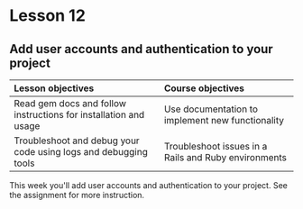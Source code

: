 # Lesson 12
## Add user accounts and authentication to your project

| Lesson objectives                            | Course objectives                        |
|:---------------------------------------------|:-----------------------------------------|
| Read gem docs and follow instructions for installation and usage | Use documentation to implement new functionality | 
| Troubleshoot and debug your code using logs and debugging tools | Troubleshoot issues in a Rails and Ruby environments

This week you'll add user accounts and authentication to your project. See the assignment for more instruction.